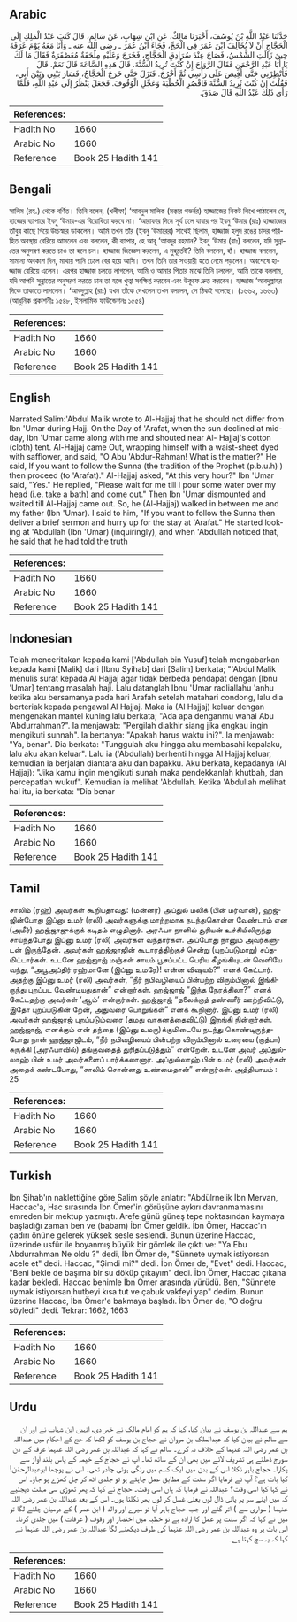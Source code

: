 ## Arabic


<div dir="rtl" lang="ar" style={{fontSize:'larger',backgroundColor:'#f8f9fa',padding:20}}>
حَدَّثَنَا عَبْدُ اللَّهِ بْنُ يُوسُفَ، أَخْبَرَنَا مَالِكٌ، عَنِ ابْنِ شِهَابٍ، عَنْ سَالِمٍ، قَالَ كَتَبَ عَبْدُ الْمَلِكِ إِلَى الْحَجَّاجِ أَنْ لاَ يُخَالِفَ ابْنَ عُمَرَ فِي الْحَجِّ، فَجَاءَ ابْنُ عُمَرَ ـ رضى الله عنه ـ وَأَنَا مَعَهُ يَوْمَ عَرَفَةَ حِينَ زَالَتِ الشَّمْسُ، فَصَاحَ عِنْدَ سُرَادِقِ الْحَجَّاجِ، فَخَرَجَ وَعَلَيْهِ مِلْحَفَةٌ مُعَصْفَرَةٌ فَقَالَ مَا لَكَ يَا أَبَا عَبْدِ الرَّحْمَنِ فَقَالَ الرَّوَاحَ إِنْ كُنْتَ تُرِيدُ السُّنَّةَ‏.‏ قَالَ هَذِهِ السَّاعَةَ قَالَ نَعَمْ‏.‏ قَالَ فَأَنْظِرْنِي حَتَّى أُفِيضَ عَلَى رَأْسِي ثُمَّ أَخْرُجَ‏.‏ فَنَزَلَ حَتَّى خَرَجَ الْحَجَّاجُ، فَسَارَ بَيْنِي وَبَيْنَ أَبِي، فَقُلْتُ إِنْ كُنْتَ تُرِيدُ السُّنَّةَ فَاقْصُرِ الْخُطْبَةَ وَعَجِّلِ الْوُقُوفَ‏.‏ فَجَعَلَ يَنْظُرُ إِلَى عَبْدِ اللَّهِ، فَلَمَّا رَأَى ذَلِكَ عَبْدُ اللَّهِ قَالَ صَدَقَ‏.‏
</div>
<div style={{backgroundColor:'#f8f9fa',padding:20, marginBottom: 10}}><table> <thead> <tr> <th>References:</th> <th></th> </tr> </thead> <tbody><tr><td>Hadith No</td><td>1660</td></tr><tr><td>Arabic No</td><td>1660</td></tr><tr><td>Reference</td><td>Book 25 Hadith 141</td></tr></tbody></table></div>

## Bengali


<div dir="ltr" lang="bn" style={{fontSize:'larger',backgroundColor:'#f8f9fa',padding:20}}>
সালিম (রহ.) থেকে বর্ণিত। তিনি বলেন, (খলীফা) ‘আবদুল মালিক (মক্কার গভর্নর) হাজ্জাজের নিকট লিখে পাঠালেন যে, হাজ্জের ব্যাপারে ইবনু ‘উমার-এর বিরোধিতা করবে না। ‘আরাফার দিনে সূর্য ঢলে যাবার পর ইবনু ‘উমার (রাঃ) হাজ্জাজের তাঁবুর কাছে গিয়ে উচ্চস্বরে ডাকলেন। আমি তখন তাঁর (ইবনু ‘উমারের) সাথেই ছিলাম, হাজ্জাজ হলুদ রঙের চাদর পরিহিত অবস্থায় বেরিয়ে আসলেন এবং বললেন, কী ব্যাপার, হে আবূ ‘আবদুর রহমান? ইবনু ‘উমার (রাঃ) বললেন, যদি সুন্নাতের অনুসরণ করতে চাও তা হলে চল। হাজ্জাজ জিজ্ঞেস করলেন, এ মুহূর্তেই? তিনি বললেন, হাঁ। হাজ্জাজ বললেন, সামান্য অবকাশ দিন, মাথায় পানি ঢেলে বের হয়ে আসি। তখন তিনি তার সওয়ারী হতে নেমে পড়লেন। অবশেষে হাজ্জাজ বেরিয়ে এলেন। এরপর হাজ্জাজ চলতে লাগলেন, আমি ও আমার পিতার মাঝে তিনি চললেন, আমি তাকে বললাম, যদি আপনি সুন্নাতের অনুসরণ করতে চান তা হলে খুত্বা সংক্ষিপ্ত করবেন এবং উকূফে দ্রুত করবেন। হাজ্জাজ ‘আবদুল্লাহর দিকে তাকাতে লাগলেন। ‘আবদুল্লাহ (রাঃ) যখন তাঁকে দেখলেন তখন বললেন, সে ঠিকই বলেছে। (১৬৬২, ১৬৬৩) (আধুনিক প্রকাশনীঃ ১৫৪৮, ইসলামিক ফাউন্ডেশনঃ ১৫৫৪)
</div>
<div style={{backgroundColor:'#f8f9fa',padding:20, marginBottom: 10}}><table> <thead> <tr> <th>References:</th> <th></th> </tr> </thead> <tbody><tr><td>Hadith No</td><td>1660</td></tr><tr><td>Arabic No</td><td>1660</td></tr><tr><td>Reference</td><td>Book 25 Hadith 141</td></tr></tbody></table></div>

## English


<div dir="ltr" lang="en" style={{fontSize:'larger',backgroundColor:'#f8f9fa',padding:20}}>
Narrated Salim:'Abdul Malik wrote to Al-Hajjaj that he should not differ from Ibn 'Umar during Hajj. On the Day of 'Arafat, when the sun declined at midday, Ibn 'Umar came along with me and shouted near Al- Hajjaj's cotton (cloth) tent. Al-Hajjaj came Out, wrapping himself with a waist-sheet dyed with safflower, and said, "O Abu 'Abdur-Rahman! What is the matter?" He said, If you want to follow the Sunna (the tradition of the Prophet (p.b.u.h) ) then proceed (to 'Arafat)." Al-Hajjaj asked, "At this very hour?" Ibn 'Umar said, "Yes." He replied, "Please wait for me till I pour some water over my head (i.e. take a bath) and come out." Then Ibn 'Umar dismounted and waited till Al-Hajjaj came out. So, he (Al-Hajjaj) walked in between me and my father (Ibn 'Umar). I said to him, "If you want to follow the Sunna then deliver a brief sermon and hurry up for the stay at 'Arafat." He started looking at 'Abdullah (Ibn 'Umar) (inquiringly), and when 'Abdullah noticed that, he said that he had told the truth
</div>
<div style={{backgroundColor:'#f8f9fa',padding:20, marginBottom: 10}}><table> <thead> <tr> <th>References:</th> <th></th> </tr> </thead> <tbody><tr><td>Hadith No</td><td>1660</td></tr><tr><td>Arabic No</td><td>1660</td></tr><tr><td>Reference</td><td>Book 25 Hadith 141</td></tr></tbody></table></div>

## Indonesian


<div dir="ltr" lang="id" style={{fontSize:'larger',backgroundColor:'#f8f9fa',padding:20}}>
Telah menceritakan kepada kami ['Abdullah bin Yusuf] telah mengabarkan kepada kami [Malik] dari [Ibnu Syihab] dari [Salim] berkata; "'Abdul Malik menulis surat kepada Al Hajjaj agar tidak berbeda pendapat dengan [Ibnu 'Umar] tentang masalah haji. Lalu datanglah Ibnu 'Umar radliallahu 'anhu ketika aku bersamanya pada hari Arafah setelah matahari condong, lalu dia berteriak kepada pengawal Al Hajjaj. Maka ia (Al Hajjaj) keluar dengan mengenakan mantel kuning lalu berkata; "Ada apa denganmu wahai Abu 'Abdurrahman?". Ia menjawab: "Pergilah diakhir siang jika engkau ingin mengikuti sunnah". Ia bertanya: "Apakah harus waktu ini?". Ia menjawab: "Ya, benar". Dia berkata: "Tunggulah aku hingga aku membasahi kepalaku, lalu aku akan keluar". Lalu ia ('Abdullah) berhenti hingga Al Hajjaj keluar, kemudian ia berjalan diantara aku dan bapakku. Aku berkata, kepadanya (Al Hajjaj): "Jika kamu ingin mengikuti sunah maka pendekkanlah khutbah, dan percepatlah wukuf". Kemudian ia melihat 'Abdullah. Ketika 'Abdullah melihat hal itu, ia berkata: "Dia benar
</div>
<div style={{backgroundColor:'#f8f9fa',padding:20, marginBottom: 10}}><table> <thead> <tr> <th>References:</th> <th></th> </tr> </thead> <tbody><tr><td>Hadith No</td><td>1660</td></tr><tr><td>Arabic No</td><td>1660</td></tr><tr><td>Reference</td><td>Book 25 Hadith 141</td></tr></tbody></table></div>

## Tamil


<div dir="ltr" lang="ta" style={{fontSize:'larger',backgroundColor:'#f8f9fa',padding:20}}>
சாலிம் (ரஹ்) அவர்கள் கூறியதாவது: (மன்னர்) அப்துல் மலிக் (பின் மர்வான்), ஹஜ்ஜின்போது இப்னு உமர் (ரலி) அவர்களுக்கு மாற்றமாக நடந்துகொள்ள வேண்டாம் என (அமீர்) ஹஜ்ஜாஜுக்குக் கடிதம் எழுதினார். அரஃபா நாளில் சூரியன் உச்சியிலிருந்து சாய்ந்தபோது இப்னு உமர் (ரலி) அவர்கள் வந்தார்கள். அப்போது நானும் அவர்களுடன் இருந்தேன். அவர்கள் ஹஜ்ஜாஜின் கூடாரத்திற்குச் சென்று (புறப்படுமாறு) சப்தமிட்டார்கள். உடனே ஹஜ்ஜாஜ் மஞ்சள் சாயம் பூசப்பட்ட பெரிய கீழங்கியுடன் வெளியே வந்து, “அபூஅப்திர் ரஹ்மானே (இப்னு உமரே)! என்ன விஷயம்?” எனக் கேட்டார். அதற்கு இப்னு உமர் (ரலி) அவர்கள், “நீர் நபிவழியைப் பின்பற்ற விரும்பினால் இங்கிருந்து புறப்பட வேண்டியதுதான்” என்றார்கள். ஹஜ்ஜாஜ் “இந்த நேரத்திலா?” எனக் கேட்டதற்கு அவர்கள் ‘ஆம்’ என்றார்கள். ஹஜ்ஜாஜ் “தலைக்குத் தண்ணீர் ஊற்றிவிட்டு, இதோ புறப்படுகின் றேன், அதுவரை பொறுங்கள்” எனக் கூறினார். இப்னு உமர் (ரலி) அவர்கள் ஹஜ்ஜாஜ் புறப்படும்வரை (தமது வாகனத்தைவிட்டு) இறங்கி நின்றார்கள். ஹஜ்ஜாஜ், எனக்கும் என் தந்தை (இப்னு உமரு)க்குமிடையே நடந்து கொண்டிருந்தபோது நான் ஹஜ்ஜாஜிடம், “நீர் நபிவழியைப் பின்பற்ற விரும்பினால் உரையை (குத்பா) சுருக்கி (அரஃபாவில்) தங்குவதைத் துரிதப்படுத்தும்” என்றேன். உடனே அவர் அப்துல்லாஹ் பின் உமர் அவர்களைப் பார்க்கலானார். அப்துல்லாஹ் பின் உமர் (ரலி) அவர்கள் அதைக் கண்டபோது, “சாலிம் சொன்னது உண்மைதான்” என்றார்கள். அத்தியாயம் : 25
</div>
<div style={{backgroundColor:'#f8f9fa',padding:20, marginBottom: 10}}><table> <thead> <tr> <th>References:</th> <th></th> </tr> </thead> <tbody><tr><td>Hadith No</td><td>1660</td></tr><tr><td>Arabic No</td><td>1660</td></tr><tr><td>Reference</td><td>Book 25 Hadith 141</td></tr></tbody></table></div>

## Turkish


<div dir="ltr" lang="tr" style={{fontSize:'larger',backgroundColor:'#f8f9fa',padding:20}}>
İbn Şihab'ın naklettiğine göre Salim şöyle anlatır: "Abdülrnelik İbn Mervan, Haccac'a, Hac sırasında İbn Ömer'in görüşüne aykırı davranmamasını emreden bir mektup yazmıştı. Arefe günü güneş tepe noktasından kaymaya başladığı zaman ben ve (babam) İbn Ömer geldik. İbn Ömer, Haccac'ın çadırı önüne gelerek yüksek sesle seslendi. Bunun üzerine Haccac, üzerinde usfûr ile boyanmış büyük bir gömlek ile çıktı ve: "Ya Ebu Abdurrahman Ne oldu ?" dedi, İbn Ömer de, "Sünnete uymak istiyorsan acele et" dedi. Haccac, "Şimdi mi?" dedi. İbn Ömer de, "Evet" dedi. Haccac, "Beni bekle de başıma bir su döküp çıkayım" dedi. İbn Ömer, Haccac çıkana kadar bekledi. Haccac benimle İbn Ömer arasında yürüdü. Ben, "Sünnete uymak istiyorsan hutbeyi kısa tut ve çabuk vakfeyi yap" dedim. Bunun üzerine Haccac, İbn Ömer'e bakmaya başladı. İbn Ömer de, "O doğru söyledi" dedi. Tekrar: 1662, 1663
</div>
<div style={{backgroundColor:'#f8f9fa',padding:20, marginBottom: 10}}><table> <thead> <tr> <th>References:</th> <th></th> </tr> </thead> <tbody><tr><td>Hadith No</td><td>1660</td></tr><tr><td>Arabic No</td><td>1660</td></tr><tr><td>Reference</td><td>Book 25 Hadith 141</td></tr></tbody></table></div>

## Urdu


<div dir="rtl" lang="ur" style={{fontSize:'larger',backgroundColor:'#f8f9fa',padding:20}}>
ہم سے عبداللہ بن یوسف نے بیان کیا، کہا کہ ہم کو امام مالک نے خبر دی، انہیں ابن شہاب نے اور ان سے سالم نے بیان کیا کہ عبدالملک بن مروان نے حجاج بن یوسف کو لکھا کہ حج کے احکام میں عبداللہ بن عمر رضی اللہ عنہما کے خلاف نہ کرے۔ سالم نے کہا کہ عبداللہ بن عمر رضی اللہ عنہما عرفہ کے دن سورج ڈھلتے ہی تشریف لائے میں بھی ان کے ساتھ تھا۔ آپ نے حجاج کے خیمہ کے پاس بلند آواز سے پکارا۔ حجاج باہر نکلا اس کے بدن میں ایک کسم میں رنگی ہوئی چادر تھی۔ اس نے پوچھا ابوعبدالرحمٰن! کیا بات ہے؟ آپ نے فرمایا اگر سنت کے مطابق عمل چاہتے ہو تو جلدی اٹھ کر چل کھڑے ہو جاؤ۔ اس نے کہا کیا اسی وقت؟ عبداللہ نے فرمایا کہ ہاں اسی وقت۔ حجاج نے کہا کہ پھر تھوڑی سی مہلت دیجئیے کہ میں اپنے سر پر پانی ڈال لوں یعنی غسل کر لوں پھر نکلتا ہوں۔ اس کے بعد عبداللہ بن عمر رضی اللہ عنہما ( سواری سے ) اتر گئے اور جب حجاج باہر آیا تو میرے اور والد ( ابن عمر ) کے درمیان چلنے لگا تو میں نے کہا کہ اگر سنت پر عمل کا ارادہ ہے تو خطبہ میں اختصار اور وقوف ( عرفات ) میں جلدی کرنا۔ اس بات پر وہ عبداللہ بن عمر رضی اللہ عنہما کی طرف دیکھنے لگا عبداللہ بن عمر رضی اللہ عنہما نے کہا کہ یہ سچ کہتا ہے۔
</div>
<div style={{backgroundColor:'#f8f9fa',padding:20, marginBottom: 10}}><table> <thead> <tr> <th>References:</th> <th></th> </tr> </thead> <tbody><tr><td>Hadith No</td><td>1660</td></tr><tr><td>Arabic No</td><td>1660</td></tr><tr><td>Reference</td><td>Book 25 Hadith 141</td></tr></tbody></table></div>